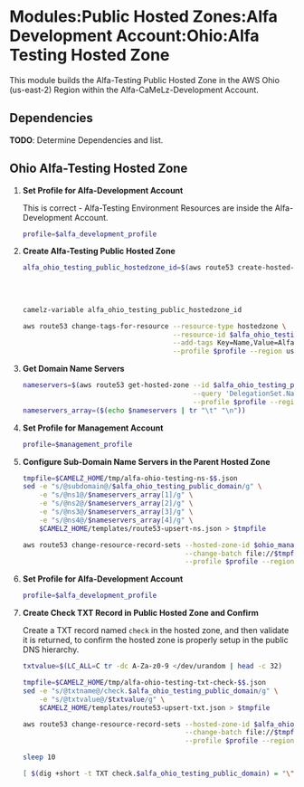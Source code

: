 # Modules:Public Hosted Zones:Alfa Development Account:Ohio:Alfa Testing Hosted Zone

This module builds the Alfa-Testing Public Hosted Zone in the AWS Ohio (us-east-2) Region within the
Alfa-CaMeLz-Development Account.

## Dependencies

**TODO**: Determine Dependencies and list.

## Ohio Alfa-Testing Hosted Zone

1. **Set Profile for Alfa-Development Account**

    This is correct - Alfa-Testing Environment Resources are inside the Alfa-Development Account.

    ```bash
    profile=$alfa_development_profile
    ```

1. **Create Alfa-Testing Public Hosted Zone**

    ```bash
    alfa_ohio_testing_public_hostedzone_id=$(aws route53 create-hosted-zone --name $alfa_ohio_testing_public_domain \
                                                                            --hosted-zone-config Comment="Public Zone for $alfa_ohio_testing_public_domain",PrivateZone=false \
                                                                            --caller-reference $(date +%s) \
                                                                            --query 'HostedZone.Id' \
                                                                            --profile $profile --region us-east-1 --output text | cut -f3 -d /)
    camelz-variable alfa_ohio_testing_public_hostedzone_id

    aws route53 change-tags-for-resource --resource-type hostedzone \
                                         --resource-id $alfa_ohio_testing_public_hostedzone_id \
                                         --add-tags Key=Name,Value=Alfa-Testing-PublicHostedZone Key=Company,Value=Alfa Key=Environment,Value=Testing \
                                         --profile $profile --region us-east-1 --output text
    ```

1. **Get Domain Name Servers**

    ```bash
    nameservers=$(aws route53 get-hosted-zone --id $alfa_ohio_testing_public_hostedzone_id \
                                              --query 'DelegationSet.NameServers' \
                                              --profile $profile --region us-east-1 --output text)
    nameservers_array=($(echo $nameservers | tr "\t" "\n"))
    ```

1. **Set Profile for Management Account**

    ```bash
    profile=$management_profile
    ```

1. **Configure Sub-Domain Name Servers in the Parent Hosted Zone**

    ```bash
    tmpfile=$CAMELZ_HOME/tmp/alfa-ohio-testing-ns-$$.json
    sed -e "s/@subdomain@/$alfa_ohio_testing_public_domain/g" \
        -e "s/@ns1@/$nameservers_array[1]/g" \
        -e "s/@ns2@/$nameservers_array[2]/g" \
        -e "s/@ns3@/$nameservers_array[3]/g" \
        -e "s/@ns4@/$nameservers_array[4]/g" \
        $CAMELZ_HOME/templates/route53-upsert-ns.json > $tmpfile

    aws route53 change-resource-record-sets --hosted-zone-id $ohio_management_public_hostedzone_id \
                                            --change-batch file://$tmpfile \
                                            --profile $profile --region us-east-1 --output text
    ```

1. **Set Profile for Alfa-Development Account**

    ```bash
    profile=$alfa_development_profile
    ```

1. **Create Check TXT Record in Public Hosted Zone and Confirm**

   Create a TXT record named `check` in the hosted zone, and then validate it is returned, to confirm the hosted zone is
   properly setup in the public DNS hierarchy.

    ```bash
    txtvalue=$(LC_ALL=C tr -dc A-Za-z0-9 </dev/urandom | head -c 32)

    tmpfile=$CAMELZ_HOME/tmp/alfa-ohio-testing-txt-check-$$.json
    sed -e "s/@txtname@/check.$alfa_ohio_testing_public_domain/g" \
        -e "s/@txtvalue@/$txtvalue/g" \
        $CAMELZ_HOME/templates/route53-upsert-txt.json > $tmpfile

    aws route53 change-resource-record-sets --hosted-zone-id $alfa_ohio_testing_public_hostedzone_id \
                                            --change-batch file://$tmpfile \
                                            --profile $profile --region us-east-1 --output text

    sleep 10

    [ $(dig +short -t TXT check.$alfa_ohio_testing_public_domain) = "\"$txtvalue\"" ] && echo "Check confirmed"
    ```

